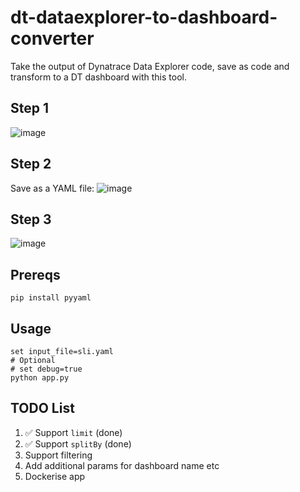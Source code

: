 # dt-dataexplorer-to-dashboard-converter

Take the output of Dynatrace Data Explorer code, save as code and transform to a DT dashboard with this tool.

## Step 1
![image](https://user-images.githubusercontent.com/13639658/135363280-ed62bfc5-6400-4a1d-a351-aa4b45861075.png)

## Step 2
Save as a YAML file:
![image](https://user-images.githubusercontent.com/13639658/135363242-33ac80ba-a5b0-454e-95f4-ca2cd6be9012.png)

## Step 3
![image](https://user-images.githubusercontent.com/13639658/135363326-7d7c2693-e054-42ac-b217-2f5fd5c31012.png)

## Prereqs
```
pip install pyyaml
```

## Usage

```
set input_file=sli.yaml
# Optional
# set debug=true
python app.py
```

## TODO List
1. ✅ Support `limit` (done)
2. ✅ Support `splitBy` (done)
3. Support filtering
4. Add additional params for dashboard name etc
5. Dockerise app
